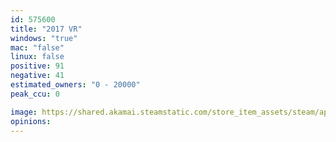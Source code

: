 ```yaml
---
id: 575600
title: "2017 VR"
windows: "true"
mac: "false"
linux: false
positive: 91
negative: 41
estimated_owners: "0 - 20000"
peak_ccu: 0

image: https://shared.akamai.steamstatic.com/store_item_assets/steam/apps/575600/header.jpg?t=1495877858
opinions:
---
```

